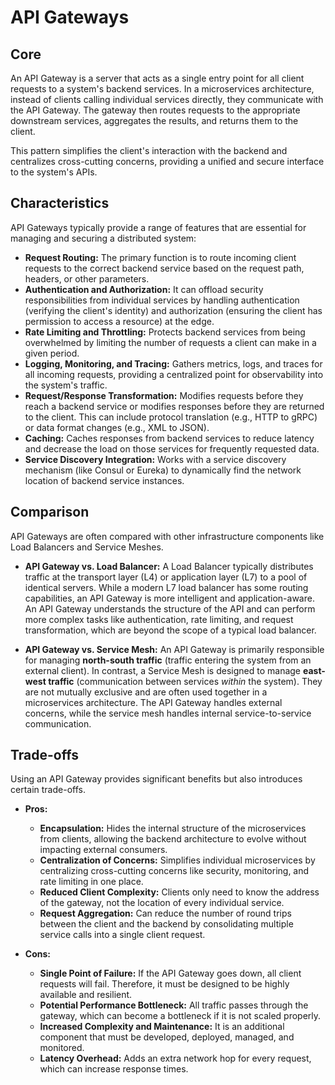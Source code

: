 # API Gateways

## Core

An API Gateway is a server that acts as a single entry point for all client requests to a system's backend services. In a microservices architecture, instead of clients calling individual services directly, they communicate with the API Gateway. The gateway then routes requests to the appropriate downstream services, aggregates the results, and returns them to the client.

This pattern simplifies the client's interaction with the backend and centralizes cross-cutting concerns, providing a unified and secure interface to the system's APIs.

## Characteristics

API Gateways typically provide a range of features that are essential for managing and securing a distributed system:

*   **Request Routing:** The primary function is to route incoming client requests to the correct backend service based on the request path, headers, or other parameters.
*   **Authentication and Authorization:** It can offload security responsibilities from individual services by handling authentication (verifying the client's identity) and authorization (ensuring the client has permission to access a resource) at the edge.
*   **Rate Limiting and Throttling:** Protects backend services from being overwhelmed by limiting the number of requests a client can make in a given period.
*   **Logging, Monitoring, and Tracing:** Gathers metrics, logs, and traces for all incoming requests, providing a centralized point for observability into the system's traffic.
*   **Request/Response Transformation:** Modifies requests before they reach a backend service or modifies responses before they are returned to the client. This can include protocol translation (e.g., HTTP to gRPC) or data format changes (e.g., XML to JSON).
*   **Caching:** Caches responses from backend services to reduce latency and decrease the load on those services for frequently requested data.
*   **Service Discovery Integration:** Works with a service discovery mechanism (like Consul or Eureka) to dynamically find the network location of backend service instances.

## Comparison

API Gateways are often compared with other infrastructure components like Load Balancers and Service Meshes.

*   **API Gateway vs. Load Balancer:** A Load Balancer typically distributes traffic at the transport layer (L4) or application layer (L7) to a pool of identical servers. While a modern L7 load balancer has some routing capabilities, an API Gateway is more intelligent and application-aware. An API Gateway understands the structure of the API and can perform more complex tasks like authentication, rate limiting, and request transformation, which are beyond the scope of a typical load balancer.

*   **API Gateway vs. Service Mesh:** An API Gateway is primarily responsible for managing **north-south traffic** (traffic entering the system from an external client). In contrast, a Service Mesh is designed to manage **east-west traffic** (communication between services *within* the system). They are not mutually exclusive and are often used together in a microservices architecture. The API Gateway handles external concerns, while the service mesh handles internal service-to-service communication.

## Trade-offs

Using an API Gateway provides significant benefits but also introduces certain trade-offs.

*   **Pros:**
    *   **Encapsulation:** Hides the internal structure of the microservices from clients, allowing the backend architecture to evolve without impacting external consumers.
    *   **Centralization of Concerns:** Simplifies individual microservices by centralizing cross-cutting concerns like security, monitoring, and rate limiting in one place.
    *   **Reduced Client Complexity:** Clients only need to know the address of the gateway, not the location of every individual service.
    *   **Request Aggregation:** Can reduce the number of round trips between the client and the backend by consolidating multiple service calls into a single client request.

*   **Cons:**
    *   **Single Point of Failure:** If the API Gateway goes down, all client requests will fail. Therefore, it must be designed to be highly available and resilient.
    *   **Potential Performance Bottleneck:** All traffic passes through the gateway, which can become a bottleneck if it is not scaled properly.
    *   **Increased Complexity and Maintenance:** It is an additional component that must be developed, deployed, managed, and monitored.
    *   **Latency Overhead:** Adds an extra network hop for every request, which can increase response times.
